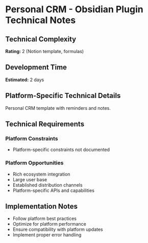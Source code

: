 # Personal CRM - Obsidian Plugin Technical Notes

## Technical Complexity
**Rating:** 2 (Notion template, formulas)

## Development Time
**Estimated:** 2 days

## Platform-Specific Technical Details
Personal CRM template with reminders and notes.

## Technical Requirements

### Platform Constraints
- Platform-specific constraints not documented

### Platform Opportunities
- Rich ecosystem integration
- Large user base
- Established distribution channels
- Platform-specific APIs and capabilities

## Implementation Notes
- Follow platform best practices
- Optimize for platform performance
- Ensure compatibility with platform updates
- Implement proper error handling
